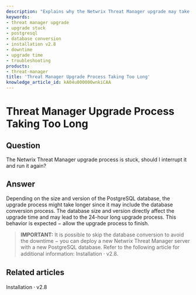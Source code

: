 ```yaml
---
description: "Explains why the Netwrix Threat Manager upgrade may take a long time and whether you should interrupt it."
keywords:
- threat manager upgrade
- upgrade stuck
- postgresql
- database conversion
- installation v2.8
- downtime
- upgrade time
- troubleshooting
products:
- threat-manager
title: 'Threat Manager Upgrade Process Taking Too Long'
knowledge_article_id: kA04u000000wnkiCAA
---
```


# Threat Manager Upgrade Process Taking Too Long

## Question

The Netwrix Threat Manager upgrade process is stuck, should I interrupt it and run it again?

## Answer

Depending on the size and version of the PostgreSQL database, the upgrade process might take longer since it may include the database conversion process. The database size and version directly affect the upgrade time and may lead to the 24-hour long upgrade process. This behavior is expected − allow the upgrade process to finish.

> **IMPORTANT:** It is possible to skip the database conversion to avoid the downtime − you can deploy a new Netwrix Threat Manager server with a new PostgreSQL database. Refer to the following article for additional information: Installation ⸱ v2.8.

## Related articles

Installation ⸱ v2.8
